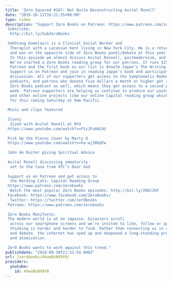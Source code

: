 ```yaml
---
title: 'Zero Squared #167: Not Quite Deconstructing Avital Ronell'
date: "2019-10-11T16:22:35+08:00"
type: video
description: "Support Zero Books on Patreon: https://www.patreon.com/zerobooks Subscribe:
  http://bit.ly/SubZeroBooks  Vakhtang Gomelauri is a Clinical Social Worker and
  Therapist with a Lacanian bent living in New York City. He is a returning guest
  and was on the opposite side of Zero Books panel/debate at this year’s Left Forum.
  In this episode we almost discuss Avital Ronnell, postmodernism, and Lacan.
  We’ve started a Zero Books reading group for our patrons. It runs $15 a month on
  Patreon and the first book on our list is Anselm Jappe’s The Writing on the Wall.
  Support us on Patreon and join in reading Jappe’s book and participate in an online
  discussion. All of our supporters get access to the Symptomatic Redness and Alternatives
  podcasts, and patrons who donate five dollars a month or higher get access to Inside
  Zero Books podcast as well, which means they get access to a second podcast every
  week. Patreon supporters are helping us continue to produce our youtube channel
  and other online projects like our online Capital reading group which is schedule
  for this coming Saturday at 9am Pacific.  Music and clips featured  Slavoj
  Zizek with Avital Ronell at NYU https://www.youtube.com/watch?v=P1zJFu04C6U
   Pick Up the Pieces Cover by Marty Q https://www.youtube.com/watch?v=ha-wjIRbQFw
   John de Ruiter giving Spiritual Advice  Avital Ronell discussing immaturity
  set to the tune from XTC’s Dear God  Support us on Patreon and get access to
  the Herding Cats: Capital Reading Group https://www.patreon.com/zerobooks
  Watch the most popular Zero Books episodes: http://bit.ly/2KbC2hF Facebook: https://www.facebook.com/ZeroBooks/
  Twitter: https://twitter.com/zer0books Patreon: https://www.patreon.com/zerobooks
   Zero Books Manifesto:  The modern world is at an impasse. Disasters scroll
  across our smartphone screens and we’re invited to like, follow or upvote, but critical
  thinking is harder and harder to find. Rather than connecting us in common struggle
  and debate, the internet has sped up and deepened a long-standing process of alienation
  and atomization.   Zer0 Books wants to work against this trend."
publishdate: "2018-08-30T21:51:54.000Z"
url: /zerobooks/4VwoBsNX9Y8/
providers:
  youtube:
    id: 4VwoBsNX9Y8
---
```

